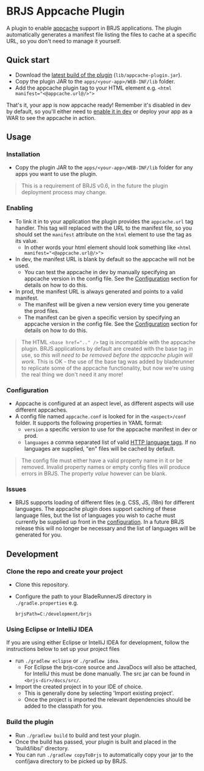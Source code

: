 # BRJS Appcache Plugin

A plugin to enable [appcache](https://developer.mozilla.org/en/docs/HTML/Using_the_application_cache) support in BRJS applications. The plugin automatically generates a manifest file listing the files to cache at a specific URL, so you don't need to manage it yourself.

## Quick start
- Download the [latest build of the plugin](lib/appcache-plugin.jar) (`lib/appcache-plugin.jar`).
- Copy the plugin JAR to the `apps/<your-app>/WEB-INF/lib` folder.
- Add the appcache plugin tag to your HTML element e.g. `<html manifest="<@appcache.url@/>">`

That's it, your app is now appcache ready! Remember it's disabled in dev by default, so you'll either need to [enable it in dev](#enableInDev) or deploy your app as a WAR to see the appcache in action.

## Usage

### Installation
- Copy the plugin JAR to the `apps/<your-app>/WEB-INF/lib` folder for any apps you want to use the plugin.
> This is a requirement of BRJS v0.6, in the future the plugin deployment process may change.

### Enabling
- To link it in to your application the plugin provides the `appcache.url` tag handler. This tag will replaced with the URL to the manifest file, so you should set the `manifest` attribute on the `html` element to use the tag as its value. 
    - In other words your html element should look something like `<html manifest="<@appcache.url@/>">`
<a name="enableInDev"></a>
- In dev, the manifest URL is blank by default so the appcache will not be used.
    - You can test the appcache in dev by manually specifying an appcache version in the config file. See the [Configuration](#configuration) section for details on how to do this.
- In prod, the manifest URL is always generated and points to a valid manifest.
    - The manifest will be given a new version every time you generate the prod files.
    - The manifest can be given a specific version by specifying an appcache version in the config file. See the [Configuration](#configuration) section for details on how to do this.

> The  HTML `<base href=".." />` tag is incompatible with the appcache plugin. BRJS applications by default are created with the base tag in use, so *this will need to be removed before the appcache plugin will work*. This is OK - the use of the base tag was added by bladerunner to replicate some of the appcache functionality, but now we're using the real thing we don't need it any more!

<a name="configuration"></a>
### Configuration
- Appcache is configured at an aspect level, as different aspects will use different appcaches.
- A config file named `appcache.conf` is looked for in the `<aspect>/conf` folder. It supports the following properties in YAML format:
    - `version` a specific version to use for the appcache manifest in dev or prod.
    - `languages` a comma separated list of valid [HTTP language tags](http://www.w3.org/Protocols/rfc2616/rfc2616-sec3.html#sec3.10). If no languages are supplied, "en" files will be cached by default.

> The config file must either have a valid property name in it or be removed. Invalid property names or empty config files will produce errors in BRJS. The property *value* however can be blank.

### Issues
- BRJS supports loading of different files (e.g. CSS, JS, i18n) for different languages. The appcache plugin does support caching of these language files, but the list of languages you wish to cache must currently be supplied up front in the [configuration](#configuration). In a future BRJS release this will no longer be necessary and the list of languages will be generated for you.

## Development

### Clone the repo and create your project
- Clone this repository.
- Configure the path to your BladeRunnerJS directory in `./gradle.properties` e.g.

    `brjsPath=C:/development/brjs`

### Using Eclipse or IntelliJ IDEA 
If you are using either Eclipse or IntelliJ IDEA for development, follow the instructions below to set up your project files

- run `./gradlew eclipse` or `./gradlew idea`.
    - For Eclipse the brjs-core source and JavaDocs will also be attached, for IntelliJ this must be done manually. The src jar can be found in `<brjs-dir>/docs/src/`.
- Import the created project in to your IDE of choice.
    - This is generally done by selecting 'Import existing project'.
    - Once the project is imported the relevant dependencies should be added to the classpath for you.
 
### Build the plugin
- Run `./gradlew build` to build and test your plugin.
- Once the build has passed, your plugin is built and placed in the 'build/libs/' directory.
- You can run `./gradlew copyToBrjs` to automatically copy your jar to the conf/java directory to be picked up by BRJS.